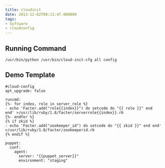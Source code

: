 ```yaml
---
title: cloudinit
date: 2013-12-02T08:11:47.000000
tags: 
- Software
- cloudconfig
---
```



## Running Command

    /usr/bin/python /usr/bin/cloud-init-cfg all config

## Demo Template

~~~
#cloud-config
apt_upgrade: false

runcmd:
{%- for index, role in server_role %}
- echo 'Facter.add("role{{index}}") do setcode do "{{ role }}" end end' >/usr/lib/ruby/1.8/facter/serverrole{{index}}.rb
{%- endfor %}
{% if zkid %}
- echo 'Facter.add("zookeeper_id") do setcode do "{{ zkid }}" end end' >/usr/lib/ruby/1.8/facter/zookeeperid.rb
{% endif %}

puppet:
  conf:
    agent:
      server: "{{puppet_server}}"
      environment: "staging"
~~~

